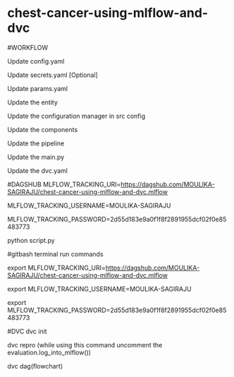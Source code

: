 # chest-cancer-using-mlflow-and-dvc


#WORKFLOW

Update config.yaml

Update secrets.yaml [Optional]

Update params.yaml

Update the entity

Update the configuration manager in src config

Update the components

Update the pipeline

Update the main.py

Update the dvc.yaml


#DAGSHUB
MLFLOW_TRACKING_URI=https://dagshub.com/MOULIKA-SAGIRAJU/chest-cancer-using-mlflow-and-dvc.mlflow 

MLFLOW_TRACKING_USERNAME=MOULIKA-SAGIRAJU 

MLFLOW_TRACKING_PASSWORD=2d55d183e9a0f1f8f2891955dcf02f0e85483773 

python script.py

#gitbash terminal run commands

export MLFLOW_TRACKING_URI=https://dagshub.com/MOULIKA-SAGIRAJU/chest-cancer-using-mlflow-and-dvc.mlflow 

export MLFLOW_TRACKING_USERNAME=MOULIKA-SAGIRAJU 

export MLFLOW_TRACKING_PASSWORD=2d55d183e9a0f1f8f2891955dcf02f0e85483773 


#DVC
dvc init

dvc repro (while using this command uncomment the evaluation.log_into_mlflow())

dvc dag(flowchart)